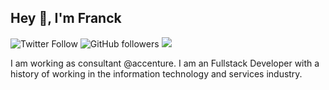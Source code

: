 
<h2>Hey 👋, I'm Franck </h2>

![Twitter Follow](https://img.shields.io/twitter/follow/franckaragao?label=Follow)
![GitHub followers](https://img.shields.io/github/followers/franckaragao?label=Follow&style=social)
![](https://komarev.com/ghpvc/?username=franckaragao&color=blueviolet&style=flat-square)


<!-- <img align="right" alt="franck's github stats" width="50%" src="https://github-readme-stats.vercel.app/api?username=franckaragao&show_icons=true&hide=contribs,issues&theme=cobalt"> -->


<span style='text-align: justify;'> I am working as consultant @accenture. I am an Fullstack Developer with a history of working in the information technology and services industry.</span>

